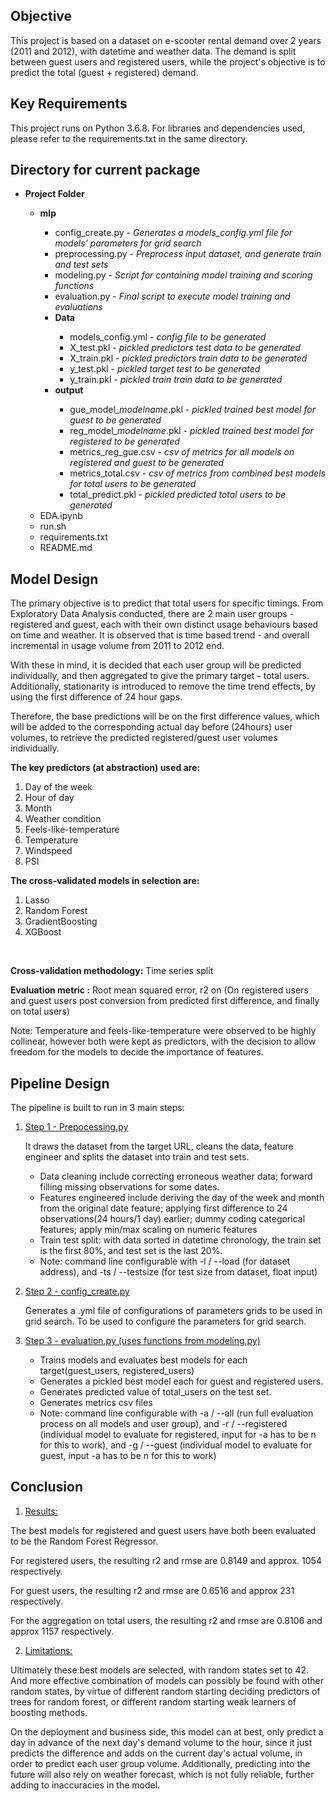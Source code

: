 ## Objective
This project is based on a dataset on e-scooter rental demand over 2 years (2011 and 2012), with datetime and weather data. The demand is split between guest users and registered users, while the project's objective is to predict the total (guest + registered) demand.

## Key Requirements
This project runs on Python 3.6.8. For libraries and dependencies used, please refer to the requirements.txt in the same directory.

## Directory for current package
<ul>
  <li><b>Project Folder</b></li>
    <ul>
      <li><b>mlp</b></li>
        <ul>
          <li>config_create.py - <i> Generates a models_config.yml file for models' parameters for grid search</i></li>
          <li>preprocessing.py - <i> Preprocess input dataset, and generate train and test sets</i></li>
          <li>modeling.py - <i> Script for containing model training and scoring functions</i> </li>
          <li>evaluation.py - <i> Final script to execute model training and evaluations</i> </li>
          <li><b>Data</b></li>
            <ul>
              <li>models_config.yml - <i>config file to be generated</i></li>
              <li>X_test.pkl - <i>pickled predictors test data to be generated</i></li>
              <li>X_train.pkl - <i>pickled predictors train data to be generated</i></li>
              <li>y_test.pkl - <i>pickled target test to be generated</i></li>
              <li>y_train.pkl - <i>pickled train train data to be generated</i></li>
            </ul>
          <li><b>output</b></li>
          <ul>
            <li>gue_model_<i>modelname</i>.pkl - <i>pickled trained best model for guest to be generated</i></li>
            <li>reg_model_<i>modelname</i>.pkl - <i>pickled trained best model for registered to be generated</i></li>
            <li>metrics_reg_gue.csv - <i>csv of metrics for all models on registered and guest to be generated</i></li>
            <li>metrics_total.csv - <i>csv of metrics from combined best models for total users to be generated</i></li>
            <li>total_predict.pkl - <i>pickled predicted total users to be generated</i></li>
          </ul>
        </ul>
      <li>EDA.ipynb</li>
      <li>run.sh</li>
      <li>requirements.txt</li>
      <li>README.md</li>
    </ul>
</ul>

## Model Design
The primary objective is to predict that total users for specific timings. From Exploratory Data Analysis conducted, there are 2 main user groups - registered and guest, each with their own distinct usage behaviours based on time and weather. It is observed that is time based trend - and overall incremental in usage volume from 2011 to 2012 end.

With these in mind, it is decided that each user group will be predicted individually, and then aggregated to give the primary target - total users.
Additionally, stationarity is introduced to remove the time trend effects, by using the first difference of 24 hour gaps.

Therefore, the base predictions will be on the first difference values, which will be added to the corresponding actual day before (24hours) user volumes, to retrieve the predicted registered/guest user volumes individually.

<b>The key predictors (at abstraction) used are:</b>
1. Day of the week
2. Hour of day
3. Month
3. Weather condition
4. Feels-like-temperature
5. Temperature
6. Windspeed
7. PSI

<b>The cross-validated models in selection are:</b>
1. Lasso
2. Random Forest
3. GradientBoosting
4. XGBoost
<br>

<b>Cross-validation methodology:</b> Time series split
<br>

<b>Evaluation metric :</b> Root mean squared error, r2 on (On registered users and guest users post conversion from predicted first difference, and finally on total users)

Note: Temperature and feels-like-temperature were observed to be highly collinear, however both were kept as predictors, with the decision to allow freedom for the models to decide the importance of features.

## Pipeline Design
The pipeline is built to run in 3 main steps:
1. <u>Step 1 - Prepocessing.py</u>

    It draws the dataset from the target URL, cleans the data, feature engineer and splits the dataset into train and test sets.
    - Data cleaning include correcting erroneous weather data; forward filling missing observations for some dates.
    - Features engineered include deriving the day of the week and month from the original date feature; applying first difference to 24 observations(24 hours/1 day) earlier; dummy coding categorical features; apply min/max scaling on numeric features
    - Train test split: with data sorted in datetime chronology, the train set is the first 80%, and test set is the last 20%.
    - Note: command line configurable with -l / --load (for dataset address), and -ts / --testsize (for test size from dataset, float input)
2. <u>Step 2 - config_create.py</u>

    Generates a .yml file of configurations of parameters grids to be used in grid search. To be used to configure the parameters for grid search.
3. <u>Step 3 - evaluation.py (uses functions from modeling.py) </u>

    - Trains models and evaluates best models for each target(guest_users, registered_users)
    - Generates a pickled best model each for guest and registered users.
    - Generates predicted value of total_users on the test set.
    - Generates metrics csv files
    - Note: command line configurable with -a / --all (run full evaluation process on all models and user group), and -r / --registered (individual model to evaluate for registered, input for -a has to be n for this to work), and -g / --guest (individual model to evaluate for guest, input -a has to be n for this to work)

## Conclusion
1. <u>Results: </u>

The best models for registered and guest users have both been evaluated to be the Random Forest Regressor.

For registered users, the resulting r2 and rmse are 0.8149 and approx. 1054 respectively.

For guest users, the resulting r2 and rmse are 0.6516 and approx 231 respectively.

For the aggregation on total users, the resulting r2 and rmse are 0.8106 and approx 1157 respectively.

2. <u>Limitations: </u>

Ultimately these best models are selected, with random states set to 42. And more effective combination of models can possibly be found with other random states, by virtue of different random starting deciding predictors of trees for random forest, or different random starting weak learners of boosting methods.

On the deployment and business side, this model can at best, only predict a day in advance of the next day's demand volume to the hour, since it just predicts the difference and adds on the current day's actual volume, in order to predict each user group volume. Additionally, predicting into the future will also rely on weather forecast, which is not fully reliable, further adding to inaccuracies in the model.
